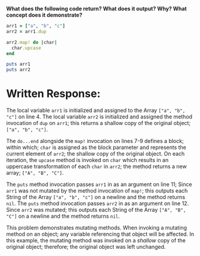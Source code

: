 **What does the following code return? What does it output? Why? What concept does it demonstrate?**

```ruby
arr1 = ["a", "b", "c"]
arr2 = arr1.dup

arr2.map! do |char|
  char.upcase
end

puts arr1
puts arr2
```
# Written Response:

The local variable `arr1` is initialized and assigned to the Array `["a", "b", "c"]` on line 4.
The local variable `arr2` is initialized and assigned the method invocation of `dup` on `arr1`; this returns a shallow copy of the original object; `["a", "b", "c"]`.

The `do...end` alongside the `map!` invocation on lines 7-9 defines a block; within which; `char` is assigned as the block parameter and represents the current element of `arr2`; the shallow copy of the original object. On each iteration, the `upcase` method is invoked on `char` which results in an uppercase transformation of each `char` in `arr2`; the method returns a new array; `["A", "B", "C"]`.

The `puts` method invocation passes `arr1` in as an argument on line 11; Since `arr1` was not mutated by the method invocation of `map!`; this outputs each String of the Array `["a", "b", "c"]` on a newline and the method returns `nil`. The `puts` method invocation passes `arr2` in as an argument on line 12. Since `arr2` was mutated; this outputs each String of the Array `["A", "B", "C"]` on a newline and the method returns `nil`.

This problem demonstrates mutating methods. When invoking a mutating method on an object; any variable referencing that object will be affected. In this example, the mutating method was invoked on a *shallow* copy of the original object; therefore; the original object was left unchanged.

